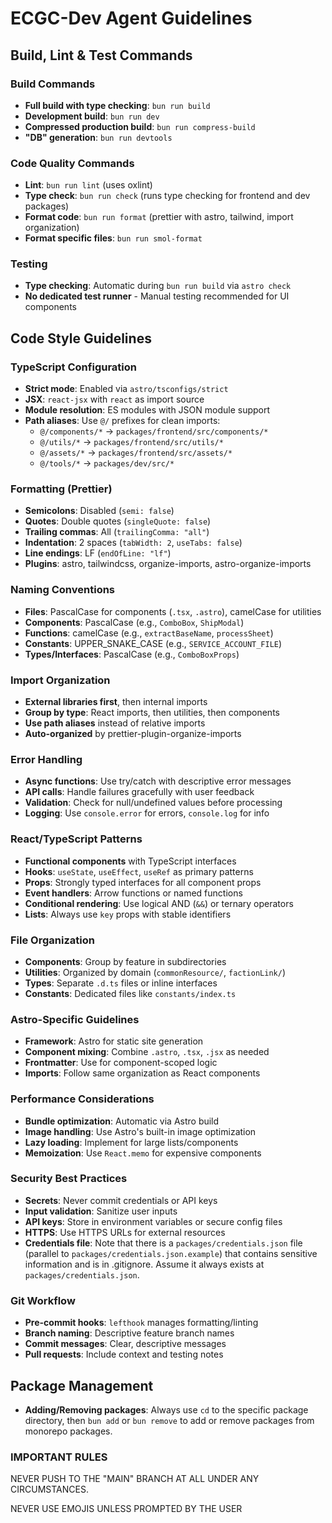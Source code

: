 # ECGC-Dev Agent Guidelines

## Build, Lint & Test Commands

### Build Commands

- **Full build with type checking**: `bun run build`
- **Development build**: `bun run dev`
- **Compressed production build**: `bun run compress-build`
- **"DB" generation**: `bun run devtools`

### Code Quality Commands

- **Lint**: `bun run lint` (uses oxlint)
- **Type check**: `bun run check` (runs type checking for frontend and dev packages)
- **Format code**: `bun run format` (prettier with astro, tailwind, import organization)
- **Format specific files**: `bun run smol-format`

### Testing

- **Type checking**: Automatic during `bun run build` via `astro check`
- **No dedicated test runner** - Manual testing recommended for UI components

## Code Style Guidelines

### TypeScript Configuration

- **Strict mode**: Enabled via `astro/tsconfigs/strict`
- **JSX**: `react-jsx` with `react` as import source
- **Module resolution**: ES modules with JSON module support
- **Path aliases**: Use `@/` prefixes for clean imports:
  - `@/components/*` → `packages/frontend/src/components/*`
  - `@/utils/*` → `packages/frontend/src/utils/*`
  - `@/assets/*` → `packages/frontend/src/assets/*`
  - `@/tools/*` → `packages/dev/src/*`

### Formatting (Prettier)

- **Semicolons**: Disabled (`semi: false`)
- **Quotes**: Double quotes (`singleQuote: false`)
- **Trailing commas**: All (`trailingComma: "all"`)
- **Indentation**: 2 spaces (`tabWidth: 2`, `useTabs: false`)
- **Line endings**: LF (`endOfLine: "lf"`)
- **Plugins**: astro, tailwindcss, organize-imports, astro-organize-imports

### Naming Conventions

- **Files**: PascalCase for components (`.tsx`, `.astro`), camelCase for utilities
- **Components**: PascalCase (e.g., `ComboBox`, `ShipModal`)
- **Functions**: camelCase (e.g., `extractBaseName`, `processSheet`)
- **Constants**: UPPER_SNAKE_CASE (e.g., `SERVICE_ACCOUNT_FILE`)
- **Types/Interfaces**: PascalCase (e.g., `ComboBoxProps`)

### Import Organization

- **External libraries first**, then internal imports
- **Group by type**: React imports, then utilities, then components
- **Use path aliases** instead of relative imports
- **Auto-organized** by prettier-plugin-organize-imports

### Error Handling

- **Async functions**: Use try/catch with descriptive error messages
- **API calls**: Handle failures gracefully with user feedback
- **Validation**: Check for null/undefined values before processing
- **Logging**: Use `console.error` for errors, `console.log` for info

### React/TypeScript Patterns

- **Functional components** with TypeScript interfaces
- **Hooks**: `useState`, `useEffect`, `useRef` as primary patterns
- **Props**: Strongly typed interfaces for all component props
- **Event handlers**: Arrow functions or named functions
- **Conditional rendering**: Use logical AND (`&&`) or ternary operators
- **Lists**: Always use `key` props with stable identifiers

### File Organization

- **Components**: Group by feature in subdirectories
- **Utilities**: Organized by domain (`commonResource/`, `factionLink/`)
- **Types**: Separate `.d.ts` files or inline interfaces
- **Constants**: Dedicated files like `constants/index.ts`

### Astro-Specific Guidelines

- **Framework**: Astro for static site generation
- **Component mixing**: Combine `.astro`, `.tsx`, `.jsx` as needed
- **Frontmatter**: Use for component-scoped logic
- **Imports**: Follow same organization as React components

### Performance Considerations

- **Bundle optimization**: Automatic via Astro build
- **Image handling**: Use Astro's built-in image optimization
- **Lazy loading**: Implement for large lists/components
- **Memoization**: Use `React.memo` for expensive components

### Security Best Practices

- **Secrets**: Never commit credentials or API keys
- **Input validation**: Sanitize user inputs
- **API keys**: Store in environment variables or secure config files
- **HTTPS**: Use HTTPS URLs for external resources
- **Credentials file**: Note that there is a `packages/credentials.json` file (parallel to `packages/credentials.json.example`) that contains sensitive information and is in .gitignore. Assume it always exists at `packages/credentials.json`.

### Git Workflow

- **Pre-commit hooks**: `lefthook` manages formatting/linting
- **Branch naming**: Descriptive feature branch names
- **Commit messages**: Clear, descriptive messages
- **Pull requests**: Include context and testing notes

## Package Management

- **Adding/Removing packages**: Always use `cd` to the specific package directory, then `bun add` or `bun remove` to add or remove packages from monorepo packages.

### IMPORTANT RULES

NEVER PUSH TO THE "MAIN" BRANCH AT ALL UNDER ANY CIRCUMSTANCES.

NEVER USE EMOJIS UNLESS PROMPTED BY THE USER
